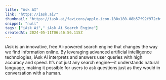 ```yaml
---
title: "Ask AI"
link: "https://iask.ai/"
thumbnail: "https://iask.ai/favicons/apple-icon-180x180-08b57f92f972cbf8b1a488af6576e06f.png?vsn=d"
snippet: "null"
tags: ["iAsk Ai"," iAsk Ai Search Engine"]
createdAt: 2024-05-11T06:46:56.115Z
---
```


iAsk is an innovative, free Ai-powered search engine that changes the way we find information online. By leveraging advanced artificial intelligence technologies, iAsk AI interprets and answers user queries with high accuracy and speed. It’s not just any search engine—it understands natural language, making it possible for users to ask questions just as they would in conversation with a human.
